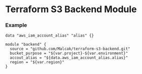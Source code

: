 # Terraform S3 Backend Module
### Example
```hcl
data "aws_iam_account_alias" "alias" {}

module "backend" {
  source = "github.com/Malcak/terraform-s3-backend.git"
  bucket_purpose = "${var.project}-${var.environment}"
  accout_alias = "${data.aws_iam_account_alias.alias}"
  region = "${var.region}"
}
```